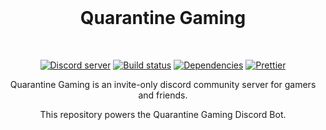 <div align="center">
  <br />
  <h1 align="center">
    Quarantine Gaming
  </h1>
  <br />
  <p>
    <a href="https://discord.com/"><img src="https://img.shields.io/discord/351178660725915649?color=7289da&logo=discord&logoColor=white" alt="Discord server" /></a>
    <a href="https://github.com/JKLorenzo/Quarantine-Gaming/actions"><img src="https://github.com/JKLorenzo/Quarantine-Gaming/workflows/Testing/badge.svg" alt="Build status" /></a>
    <a href="https://david-dm.org/JKLorenzo/Quarantine-Gaming"><img src="https://img.shields.io/david/JKLorenzo/Quarantine-Gaming.svg?maxAge=3600" alt="Dependencies" /></a>
    <a href="https://github.com/prettier/prettier"><img src="https://img.shields.io/badge/code_style-prettier-ff69b4.svg?style=flat-square" alt="Prettier" /></a>
  </p>
  <p>Quarantine Gaming is an invite-only discord community server for gamers and friends.</p>
  <p>This repository powers the Quarantine Gaming Discord Bot.</p>
</div>
